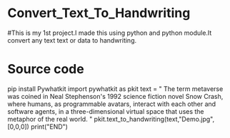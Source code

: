 # Convert_Text_To_Handwriting
#This is my 1st project.I made this using python and python module.It convert any text text or data to handwriting.
# Source code

pip install Pywhatkit
import pywhatkit as pkit
text = " The term metaverse was coined in Neal Stephenson's 1992 science fiction novel Snow Crash, where humans, as programmable avatars, interact with each other and software agents, in a three-dimensional virtual space that uses the metaphor of the real world. "
pkit.text_to_handwriting(text,"Demo.jpg",[0,0,0])
print("END")

